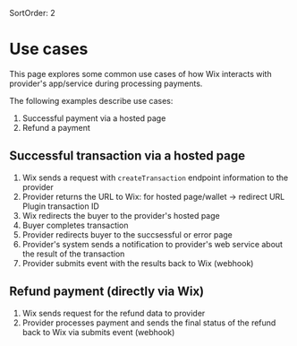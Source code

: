 SortOrder: 2
# Use cases
This page explores some common use cases of how Wix interacts with provider's app/service during processing payments.

The following examples describe use cases:
1. Successful payment via a hosted page
2. Refund a payment

## Successful transaction via a hosted page
1. Wix sends a request with `createTransaction` endpoint information to the provider
2. Provider returns the URL to Wix: for hosted page/wallet -> redirect URL Plugin transaction ID
4. Wix redirects the buyer to the provider's hosted page
5. Buyer completes transaction
6. Provider redirects buyer to the succsessful or error page
6. Provider's system sends a notification to provider's web service about the result of the transaction
7. Provider submits event with the results back to Wix (webhook)

## Refund payment (directly via Wix)
1. Wix sends request for the refund data to provider
2. Provider processes payment and sends the final status of the refund back to Wix via submits event (webhook)